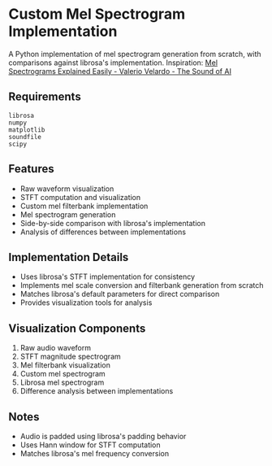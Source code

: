 # Custom Mel Spectrogram Implementation

A Python implementation of mel spectrogram generation from scratch, with comparisons against librosa's implementation. Inspiration: [Mel Spectrograms Explained Easily - Valerio Velardo - The Sound of AI](https://www.youtube.com/watch?v=9GHCiiDLHQ4)

## Requirements

```
librosa
numpy
matplotlib
soundfile
scipy
```

## Features

- Raw waveform visualization
- STFT computation and visualization
- Custom mel filterbank implementation
- Mel spectrogram generation
- Side-by-side comparison with librosa's implementation
- Analysis of differences between implementations



## Implementation Details

- Uses librosa's STFT implementation for consistency
- Implements mel scale conversion and filterbank generation from scratch
- Matches librosa's default parameters for direct comparison
- Provides visualization tools for analysis

## Visualization Components

1. Raw audio waveform
2. STFT magnitude spectrogram
3. Mel filterbank visualization
4. Custom mel spectrogram
5. Librosa mel spectrogram
6. Difference analysis between implementations

## Notes

- Audio is padded using librosa's padding behavior
- Uses Hann window for STFT computation
- Matches librosa's mel frequency conversion